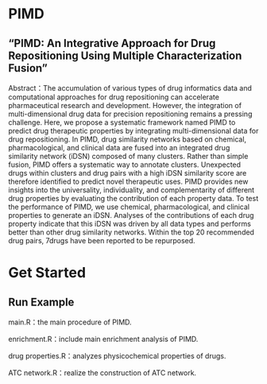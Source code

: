 # PIMD

## “PIMD: An Integrative Approach for Drug Repositioning Using Multiple Characterization Fusion”

Abstract：The accumulation of various types of drug informatics data and computational approaches for drug repositioning can accelerate pharmaceutical research and development. However, the integration of multi-dimensional drug data for precision repositioning remains a pressing challenge. Here, we propose a systematic framework named PIMD to predict drug therapeutic properties by integrating multi-dimensional data for drug repositioning. In PIMD, drug similarity networks based on chemical, pharmacological, and clinical data are fused into an integrated drug similarity network (iDSN) composed of many clusters. Rather than simple fusion, PIMD offers a systematic way to annotate clusters. Unexpected drugs within clusters and drug pairs with a high iDSN similarity score are therefore identified to predict novel therapeutic uses. PIMD provides new insights into the universality, individuality, and complementarity of different drug properties by evaluating the contribution of each property data. To test the performance of PIMD, we use chemical, pharmacological, and clinical properties to generate an iDSN. Analyses of the contributions of each drug property indicate that this iDSN was driven by all data types and performs better than other drug similarity networks. Within the top 20 recommended drug pairs, 7drugs have been reported to be repurposed.

# Get Started

## Run Example

main.R：the main procedure of PIMD.

enrichment.R：include main enrichment analysis of PIMD.

drug properties.R：analyzes physicochemical properties of drugs.

ATC network.R：realize the  construction of ATC network.
